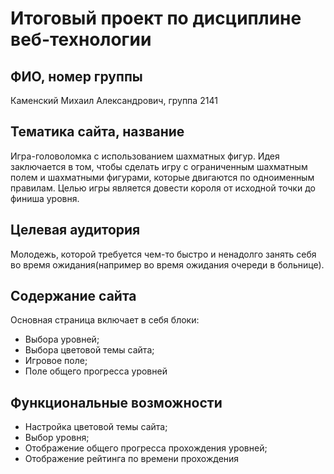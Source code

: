 # Итоговый проект по дисциплине веб-технологии
## ФИО, номер группы
Каменский Михаил Александрович, группа 2141
## Тематика сайта, название
Игра-головоломка с использованием шахматных фигур. Идея заключается в том, чтобы сделать игру с ограниченным шахматным полем и шахматными фигурами, которые двигаются по одноименным правилам. Целью игры является довести короля от исходной точки до финиша уровня.
## Целевая аудитория
Молодежь, которой требуется чем-то быстро и ненадолго занять себя во время ожидания(например во время ожидания очереди в больнице).
## Содержание сайта
Основная страница включает в себя блоки:
* Выбора уровней;
* Выбора цветовой темы сайта;
* Игровое поле;
* Поле общего прогресса уровней

## Функциональные возможности
* Настройка цветовой темы сайта;
* Выбор уровня;
* Отображение общего прогресса прохождения уровней;
* Отображение рейтинга по времени прохождения

